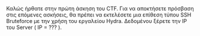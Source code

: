 Καλώς ήρθατε στην πρώτη άσκηση του CTF. Για να αποκτήσετε πρόσβαση στις επόμενες ασκήσεις, 
θα πρέπει να εκτελέσετε μια επίθεση τύπου SSH Bruteforce με την χρήση του εργαλείου Hydra. 
Δεδομένου ξέρετε την IP του Server ( IP = ??? ).
